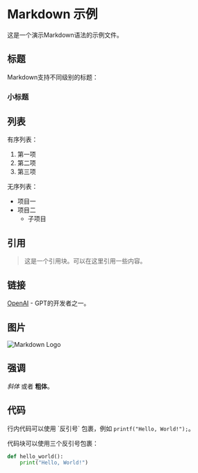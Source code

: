 # Markdown 示例

这是一个演示Markdown语法的示例文件。

## 标题

Markdown支持不同级别的标题：

### 小标题

## 列表

有序列表：

1. 第一项
2. 第二项
3. 第三项

无序列表：

- 项目一
- 项目二
  - 子项目

## 引用

> 这是一个引用块。可以在这里引用一些内容。

## 链接

[OpenAI](https://www.openai.com/) - GPT的开发者之一。

## 图片

![Markdown Logo](https://markdown-here.com/img/icon256.png)

## 强调

*斜体* 或者 **粗体**。

## 代码

行内代码可以使用 \`反引号\` 包裹，例如 `printf("Hello, World!");`。

代码块可以使用三个反引号包裹：

```python
def hello_world():
    print("Hello, World!")
